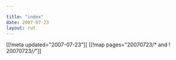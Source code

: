 ```yaml
---

title: "index"
date: 2007-07-23
layout: rut
---
```


[[!meta updated="2007-07-23"]]
[[!map pages="20070723/* and ! 20070723/*/*"]]
